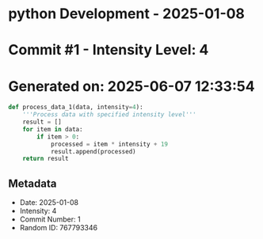 ﻿# python Development - 2025-01-08
# Commit #1 - Intensity Level: 4
# Generated on: 2025-06-07 12:33:54
```python
def process_data_1(data, intensity=4):
    '''Process data with specified intensity level'''
    result = []
    for item in data:
        if item > 0:
            processed = item * intensity + 19
            result.append(processed)
    return result
```
## Metadata
- Date: 2025-01-08
- Intensity: 4
- Commit Number: 1
- Random ID: 767793346
